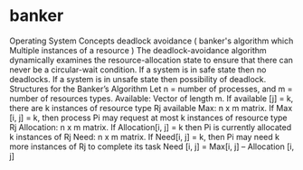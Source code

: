 # banker
Operating System Concepts
deadlock avoidance ( banker's algorithm which Multiple instances of a resource )
The deadlock-avoidance algorithm dynamically examines the resource-allocation state to ensure that there can never be a circular-wait condition.
If a system is in safe state then no deadlocks.
If a system is in unsafe state then possibility of deadlock.
            Structures for the Banker’s Algorithm
Let n = number of processes, and m = number of resources types.
Available: Vector of length m. If available [j] = k, there are k instances of resource type Rj available
Max: n x m matrix. If Max [i, j] = k, then process Pi may request at most k instances of resource type Rj
Allocation: n x m matrix. If Allocation[i, j] = k then Pi is currently allocated k instances of Rj
Need: n x m matrix. If Need[i, j] = k, then Pi may need k more instances of Rj to complete its task
Need [i, j] = Max[i, j] – Allocation [i, j]
